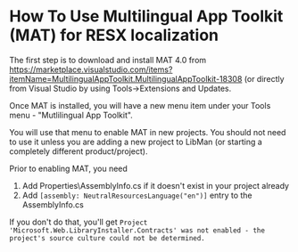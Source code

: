 # How To Use Multilingual App Toolkit (MAT) for RESX localization

The first step is to download and install MAT 4.0 from https://marketplace.visualstudio.com/items?itemName=MultilingualAppToolkit.MultilingualAppToolkit-18308 (or directly from Visual Studio by using Tools->Extensions and Updates.

Once MAT is installed, you will have a new menu item under your Tools menu - "Mutlilingual App Toolkit". 

You will use that menu to enable MAT in new projects. You should not need to use it unless you are adding a new project to LibMan (or starting a completely different product/project). 

Prior to enabling MAT, you need 

1. Add Properties\AssemblyInfo.cs if it doesn't exist in your project already
2. Add ```[assembly: NeutralResourcesLanguage("en")]``` entry to the AssemblyInfo.cs

If you don't do that, you'll get ```Project 'Microsoft.Web.LibraryInstaller.Contracts' was not enabled - the project's source culture could not be determined.```